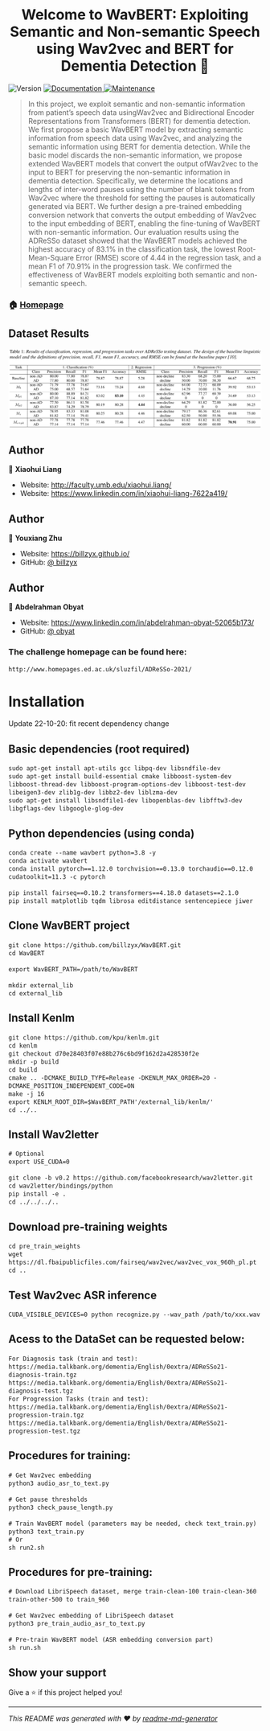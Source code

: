 <h1 align="center">Welcome to WavBERT: Exploiting Semantic and Non-semantic Speech using Wav2vec and BERT for Dementia Detection 👋</h1>
<p>
  <img alt="Version" src="https://img.shields.io/badge/version-1.0.0-blue.svg?cacheSeconds=2592000" />
  <a href="http://www.homepages.ed.ac.uk/sluzfil/ADReSSo-2021/" target="_blank">
    <img alt="Documentation" src="https://img.shields.io/badge/documentation-yes-brightgreen.svg" />
  </a>
  <a href="https://github.com/kefranabg/readme-md-generator/graphs/commit-activity" target="_blank">
    <img alt="Maintenance" src="https://img.shields.io/badge/Maintained%3F-yes-green.svg" />
  </a>
</p>

> In this project, we exploit semantic and non-semantic information from patient’s speech data usingWav2vec and Bidirectional Encoder Representations from Transformers (BERT) for dementia detection. We first propose a basic WavBERT model by extracting semantic information from speech data using Wav2vec, and analyzing the semantic information using BERT for dementia detection. While the basic model discards the non-semantic information, we propose extended WavBERT models that convert the output ofWav2vec to the input to BERT for preserving the non-semantic information in dementia detection. Specifically, we determine the locations and lengths of inter-word pauses using the number of blank tokens from Wav2vec where the threshold for setting the pauses is automatically generated via BERT. We further design a pre-trained embedding conversion network that converts the output embedding of Wav2vec to the input embedding of BERT, enabling the fine-tuning of WavBERT with non-semantic information. Our evaluation results using the ADReSSo dataset showed that the WavBERT models achieved the highest accuracy of 83.1% in the classification task, the lowest Root-Mean-Square Error (RMSE) score of 4.44 in the regression task, and a mean F1 of 70.91% in the progression task. We confirmed the effectiveness of WavBERT models exploiting both semantic and non-semantic speech.

### 🏠 [Homepage](https://github.com/billzyx/WavBERT)

## Dataset Results

<img src="https://github.com/billzyx/WavBERT/blob/master/Wav2Vec.png"
     alt="WavBert Data"
     style="float: center; margin-right: 10px;" />

## Author

👤 **Xiaohui Liang**

- Website: http://faculty.umb.edu/xiaohui.liang/
- Website: https://www.linkedin.com/in/xiaohui-liang-7622a419/

## Author

👤 **Youxiang Zhu**

- Website: https://billzyx.github.io/
- GitHub: [@ billzyx ](https://github.com/billzyx)

## Author

👤 **Abdelrahman Obyat**

- Website: https://www.linkedin.com/in/abdelrahman-obyat-52065b173/
- GitHub: [@ obyat ](https://github.com/obyat)

### The challenge homepage can be found here:

```
http://www.homepages.ed.ac.uk/sluzfil/ADReSSo-2021/
```

# Installation

Update 22-10-20: fit recent dependency change

## Basic dependencies (root required)

```shell
sudo apt-get install apt-utils gcc libpq-dev libsndfile-dev
sudo apt-get install build-essential cmake libboost-system-dev libboost-thread-dev libboost-program-options-dev libboost-test-dev libeigen3-dev zlib1g-dev libbz2-dev liblzma-dev
sudo apt-get install libsndfile1-dev libopenblas-dev libfftw3-dev libgflags-dev libgoogle-glog-dev
```

## Python dependencies (using conda)

```shell
conda create --name wavbert python=3.8 -y
conda activate wavbert
conda install pytorch==1.12.0 torchvision==0.13.0 torchaudio==0.12.0 cudatoolkit=11.3 -c pytorch

pip install fairseq==0.10.2 transformers==4.18.0 datasets==2.1.0
pip install matplotlib tqdm librosa editdistance sentencepiece jiwer
```

## Clone WavBERT project

```shell
git clone https://github.com/billzyx/WavBERT.git
cd WavBERT

export WavBERT_PATH=/path/to/WavBERT

mkdir external_lib
cd external_lib
```

## Install Kenlm

```shell
git clone https://github.com/kpu/kenlm.git
cd kenlm
git checkout d70e28403f07e88b276c6bd9f162d2a428530f2e
mkdir -p build
cd build
cmake .. -DCMAKE_BUILD_TYPE=Release -DKENLM_MAX_ORDER=20 -DCMAKE_POSITION_INDEPENDENT_CODE=ON
make -j 16
export KENLM_ROOT_DIR=$WavBERT_PATH'/external_lib/kenlm/'
cd ../..
```

## Install Wav2letter

```shell
# Optional
export USE_CUDA=0

git clone -b v0.2 https://github.com/facebookresearch/wav2letter.git
cd wav2letter/bindings/python
pip install -e .
cd ../../../..
```

## Download pre-training weights

```shell
cd pre_train_weights
wget https://dl.fbaipublicfiles.com/fairseq/wav2vec/wav2vec_vox_960h_pl.pt
cd ..
```

## Test Wav2vec ASR inference

```shell
CUDA_VISIBLE_DEVICES=0 python recognize.py --wav_path /path/to/xxx.wav
```


## Acess to the DataSet can be requested below:

```
For Diagnosis task (train and test):   
https://media.talkbank.org/dementia/English/0extra/ADReSSo21-diagnosis-train.tgz
https://media.talkbank.org/dementia/English/0extra/ADReSSo21-diagnosis-test.tgz 
For Progression Tasks (train and test):     
https://media.talkbank.org/dementia/English/0extra/ADReSSo21-progression-train.tgz
https://media.talkbank.org/dementia/English/0extra/ADReSSo21-progression-test.tgz
```

## Procedures for training:

```
# Get Wav2vec embedding
python3 audio_asr_to_text.py

# Get pause thresholds
python3 check_pause_length.py

# Train WavBERT model (parameters may be needed, check text_train.py)
python3 text_train.py
# Or
sh run2.sh
```


## Procedures for pre-training:

```
# Download LibriSpeech dataset, merge train-clean-100 train-clean-360 train-other-500 to train_960

# Get Wav2vec embedding of LibriSpeech dataset
python3 pre_train_audio_asr_to_text.py

# Pre-train WavBERT model (ASR embedding conversion part)
sh run.sh
```

## Show your support

Give a ⭐️ if this project helped you!

---

_This README was generated with ❤️ by [readme-md-generator](https://github.com/kefranabg/readme-md-generator)_
